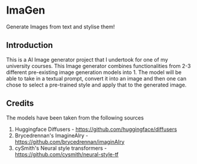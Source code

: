 # ImaGen
Generate Images from text and stylise them!

## Introduction
This is a AI Image generator project that I undertook for one of my university courses. This Image generator combines functionalities from 2-3 different pre-existing image generation models into 1.
The model will be able to take in a textual prompt, convert it into an image and then one can chose to select a pre-trained style and apply that to the generated image.

## Credits
The models have been taken from the following sources
1) Huggingface Diffusers - https://github.com/huggingface/diffusers
2) Brycedrennan's ImagineAlry - https://github.com/brycedrennan/imaginAIry
3) cySmith's Neural style transformers - https://github.com/cysmith/neural-style-tf
